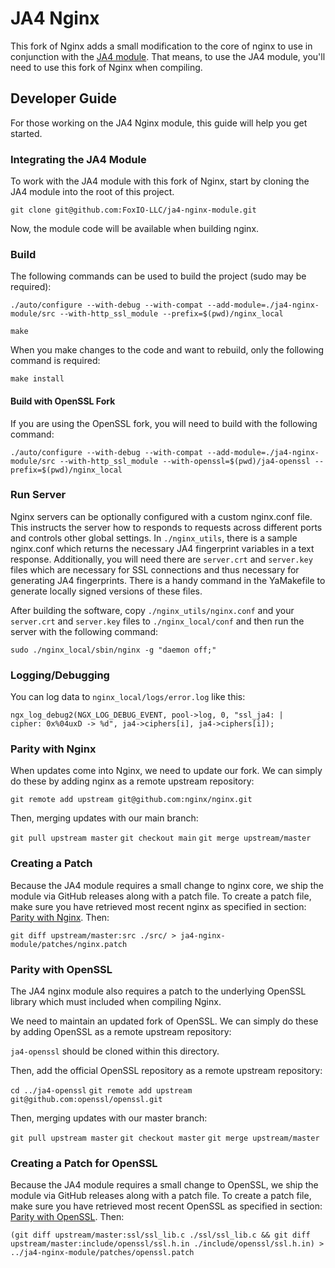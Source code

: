 # JA4 Nginx

This fork of Nginx adds a small modification to the core of nginx to use in conjunction with the [JA4 module](https://github.com/FoxIO-LLC/ja4-plus-nginx). That means, to use the JA4 module, you'll need to use this fork of Nginx when compiling.

## Developer Guide

For those working on the JA4 Nginx module, this guide will help you get started.

### Integrating the JA4 Module

To work with the JA4 module with this fork of Nginx, start by cloning the JA4 module into the root of this project.

`git clone git@github.com:FoxIO-LLC/ja4-nginx-module.git`

Now, the module code will be available when building nginx.

### Build

The following commands can be used to build the project (sudo may be required):

`./auto/configure --with-debug --with-compat --add-module=./ja4-nginx-module/src --with-http_ssl_module --prefix=$(pwd)/nginx_local`

`make`

When you make changes to the code and want to rebuild, only the following command is required:

`make install`

#### Build with OpenSSL Fork

If you are using the OpenSSL fork, you will need to build with the following command:

`./auto/configure --with-debug --with-compat --add-module=./ja4-nginx-module/src --with-http_ssl_module --with-openssl=$(pwd)/ja4-openssl --prefix=$(pwd)/nginx_local`

### Run Server

Nginx servers can be optionally configured with a custom nginx.conf file. This instructs the server how to responds to requests across different ports and controls other global settings. In `./nginx_utils`, there is a sample nginx.conf which returns the necessary JA4 fingerprint variables in a text response. Additionally, you will need there are `server.crt` and `server.key` files which are necessary for SSL connections and thus necessary for generating JA4 fingerprints. There is a handy command in the YaMakefile to generate locally signed versions of these files.

After building the software, copy `./nginx_utils/nginx.conf` and your `server.crt` and `server.key` files to `./nginx_local/conf` and then run the server with the following command:

`sudo ./nginx_local/sbin/nginx -g "daemon off;"`

### Logging/Debugging

You can log data to `nginx_local/logs/error.log` like this:

`ngx_log_debug2(NGX_LOG_DEBUG_EVENT, pool->log, 0, "ssl_ja4: |    cipher: 0x%04uxD -> %d", ja4->ciphers[i], ja4->ciphers[i]);`

### Parity with Nginx

When updates come into Nginx, we need to update our fork. We can simply do these by adding nginx as a remote upstream repository:

`git remote add upstream git@github.com:nginx/nginx.git`

Then, merging updates with our main branch:

`git pull upstream master`
`git checkout main`
`git merge upstream/master`

### Creating a Patch

Because the JA4 module requires a small change to nginx core, we ship the module via GitHub releases along with a patch file. To create a patch file, make sure you have retrieved most recent nginx as specified in section: [Parity with Nginx](#parity-with-nginx). Then:

`git diff upstream/master:src ./src/ > ja4-nginx-module/patches/nginx.patch`

### Parity with OpenSSL

The JA4 nginx module also requires a patch to the underlying OpenSSL library which must included when compiling Nginx.

We need to maintain an updated fork of OpenSSL. We can simply do these by adding OpenSSL as a remote upstream repository:

`ja4-openssl` should be cloned within this directory.

Then, add the official OpenSSL repository as a remote upstream repository:

`cd ../ja4-openssl`
`git remote add upstream git@github.com:openssl/openssl.git`

Then, merging updates with our master branch:

`git pull upstream master`
`git checkout master`
`git merge upstream/master`

### Creating a Patch for OpenSSL

Because the JA4 module requires a small change to OpenSSL, we ship the module via GitHub releases along with a patch file. To create a patch file, make sure you have retrieved most recent OpenSSL as specified in section: [Parity with OpenSSL](#parity-with-openssl). Then:

`(git diff upstream/master:ssl/ssl_lib.c ./ssl/ssl_lib.c && git diff upstream/master:include/openssl/ssl.h.in ./include/openssl/ssl.h.in) > ../ja4-nginx-module/patches/openssl.patch`